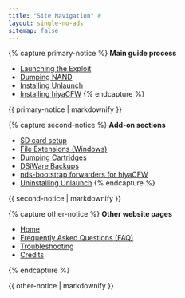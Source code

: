 ```yaml
---
title: "Site Navigation" #
layout: single-no-ads
sitemap: false
---
```


{% capture primary-notice %}
**Main guide process**

+ [Launching the Exploit](launching-the-exploit)
+ [Dumping NAND](dumping-nand)
+ [Installing Unlaunch](installing-unlaunch)
+ [Installing hiyaCFW](hiyacfw-setup)
{% endcapture %}
<div class="notice--primary">{{ primary-notice | markdownify }}</div>

{% capture second-notice %}
**Add-on sections**

+ [SD card setup](sd-card-setup)
+ [File Extensions (Windows)](file-extensions-(windows))
+ [Dumping Cartridges](dumping-cartridges)
+ [DSiWare Backups](dsiware-backups)
+ [nds-bootstrap forwarders for hiyaCFW](nds-bootstrap-forwarders)
+ [Uninstalling Unlaunch](uninstalling-unlaunch)
{% endcapture %}
<div class="notice--info">{{ second-notice | markdownify }}</div>

{% capture other-notice %}
**Other website pages**

+ [Home](home)
+ [Frequently Asked Questions (FAQ)](faq)
+ [Troubleshooting](troubleshooting)
+ [Credits](credits)

{% endcapture %}
<div class="notice">{{ other-notice | markdownify }}</div>
